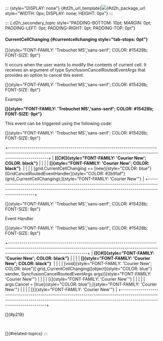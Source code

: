 ::: {style="DISPLAY: none"}
[](ms-xhelp:///?Id=d2h_url_template){#d2h_url_template}![](!package_url!){#d2h_package_url style="WIDTH: 0px; DISPLAY: none; HEIGHT: 0px"}
:::

::: {.d2h_secondary_topic style="PADDING-BOTTOM: 10pt; MARGIN: 0pt; PADDING-LEFT: 0pt; PADDING-RIGHT: 0pt; PADDING-TOP: 0pt"}
#### CurrentCellChanging {#currentcellchanging style="tab-stops: 0pt"}

[]{style="FONT-FAMILY: 'Trebuchet MS','sans-serif'; COLOR: #15428b; FONT-SIZE: 9pt"} 

It occurs when the user wants to modify the contents of current cell. It receives an argument of type SyncfusionCancelRoutedEventArgs that provides an option to cancel this event.

[]{style="FONT-FAMILY: 'Trebuchet MS','sans-serif'; COLOR: #15428b; FONT-SIZE: 9pt"} 

Example

**[]{style="FONT-FAMILY: 'Trebuchet MS','sans-serif'; COLOR: #15428b; FONT-SIZE: 9pt"}** 

This event can be triggered using the following code:

[]{style="FONT-FAMILY: 'Trebuchet MS','sans-serif'; COLOR: #15428b; FONT-SIZE: 9pt"} 

+--------------------------------------------------------------------------------------------------------------------------------------------------------------------------------+
| **[\[C#\]]{style="FONT-FAMILY: 'Courier New'; COLOR: black"}**                                                                                                                 |
|                                                                                                                                                                                |
| **[]{style="FONT-FAMILY: 'Courier New'; COLOR: black"}**                                                                                                                       |
|                                                                                                                                                                                |
| [grid.CurrentCellChanging += [new]{style="COLOR: blue"} [GridCancelRoutedEventHandler]{style="COLOR: #2b91af"}(grid_CurrentCellChanging);]{style="FONT-FAMILY: 'Courier New'"} |
+--------------------------------------------------------------------------------------------------------------------------------------------------------------------------------+

[]{style="FONT-FAMILY: 'Trebuchet MS','sans-serif'; COLOR: #15428b; FONT-SIZE: 9pt"} 

Event Handler

[]{style="FONT-FAMILY: 'Trebuchet MS','sans-serif'; COLOR: #15428b; FONT-SIZE: 9pt"} 

+----------------------------------------------------------------------------------------------------------------------------------------------------------------------------------------------------+
| **[\[C#\]]{style="FONT-FAMILY: 'Courier New'; COLOR: black"}**                                                                                                                                     |
|                                                                                                                                                                                                    |
| **[]{style="FONT-FAMILY: 'Courier New'; COLOR: black"}**                                                                                                                                           |
|                                                                                                                                                                                                    |
| [void]{style="FONT-FAMILY: 'Courier New'; COLOR: blue"}[ grid_CurrentCellChanging([object]{style="COLOR: blue"} sender, SyncfusionCancelRoutedEventArgs args)]{style="FONT-FAMILY: 'Courier New'"} |
|                                                                                                                                                                                                    |
| [{]{style="FONT-FAMILY: 'Courier New'"}                                                                                                                                                            |
|                                                                                                                                                                                                    |
| [    args.Cancel = [true]{style="COLOR: blue"};]{style="FONT-FAMILY: 'Courier New'"}                                                                                                               |
|                                                                                                                                                                                                    |
| [}]{style="FONT-FAMILY: 'Courier New'"}                                                                                                                                                            |
+----------------------------------------------------------------------------------------------------------------------------------------------------------------------------------------------------+

[]{#p219} 

 

[]{#related-topics}
:::
